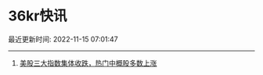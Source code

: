 # 36kr快讯

最近更新时间: 2022-11-15 07:01:47

--- 
1. [美股三大指数集体收跌，热门中概股多数上涨](https://www.36kr.com/newsflashes/2002022136214274) 
